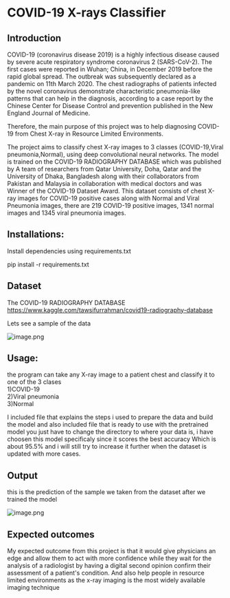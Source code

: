 # COVID-19 X-rays Classifier

## Introduction

COVID-19 (coronavirus disease 2019) is a highly infectious disease caused by severe acute respiratory syndrome coronavirus 2 (SARS-CoV-2). The first cases were reported in Wuhan; China, in December 2019 before the rapid global spread. The outbreak was subsequently declared as a pandemic on 11th March 2020.
The chest radiographs of patients infected by the novel coronavirus demonstrate characteristic pneumonia-like patterns that can help in the diagnosis, according to a case report by the Chinese Center for Disease Control and prevention published in the New England Journal of Medicine.

Therefore, the main purpose of this project was to help diagnosing COVID-19 from Chest X-ray in Resource Limited Environments.

The project aims to classify chest X-ray images to 3 classes (COVID-19,Viral pneumonia,Normal), using deep convolutional neural networks. The model is trained on the COVID-19 RADIOGRAPHY DATABASE which was published by A team of researchers from Qatar University, Doha, Qatar and the University of Dhaka, Bangladesh along with their collaborators from Pakistan and Malaysia in collaboration with medical doctors and was Winner of the COVID-19 Dataset Award. This dataset consists of chest X-ray images for COVID-19 positive cases along with Normal and Viral Pneumonia images, there are 219 COVID-19 positive images, 1341 normal images and 1345 viral pneumonia images.



## Installations:

Install dependencies using requirements.txt

pip install -r requirements.txt



## Dataset

The COVID-19 RADIOGRAPHY DATABASE
https://www.kaggle.com/tawsifurrahman/covid19-radiography-database

Lets see a sample of the data

![image.png](attachment:image.png)



## Usage:

the program can take any X-ray image to a patient chest and classify it to one of the 3 clases
<br/>1)COVID-19
<br/>2)Viral pneumonia
<br/>3)Normal

I included file that explains the steps i used to prepare the data and build the model and also included file that is ready to use with the pretrained model you just have to change the directory to where your data is, i have choosen this model specificaly since it scores the best accuracy Which is about 95.5% and i will still try to increase it further when the dataset is updated with more cases.

## Output
this is the prediction of the sample we taken from the dataset after we trained the model

![image.png](attachment:image.png)

## Expected outcomes
My expected outcome from this project is that it would give physicians an edge and allow them to act with more confidence while they wait for the analysis of a radiologist by having a digital second opinion confirm their assessment of a patient's condition. And also help people in resource limited environments as the x-ray imaging is the most widely available imaging technique


```python

```
